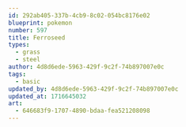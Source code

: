 ```yaml
---
id: 292ab405-337b-4cb9-8c02-054bc8176e02
blueprint: pokemon
number: 597
title: Ferroseed
types:
  - grass
  - steel
author: 4d8d6ede-5963-429f-9c2f-74b897007e0c
tags:
  - basic
updated_by: 4d8d6ede-5963-429f-9c2f-74b897007e0c
updated_at: 1716645032
art:
  - 646683f9-1707-4890-bdaa-fea521208098
---
```


